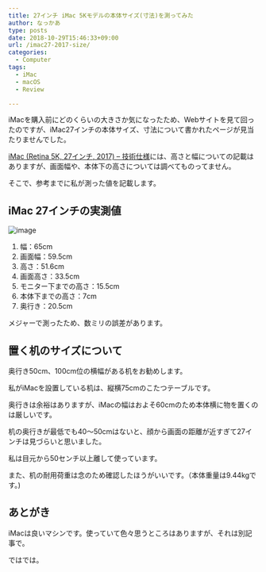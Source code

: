 ```yaml
---
title: 27インチ iMac 5Kモデルの本体サイズ(寸法)を測ってみた
author: なっかあ
type: posts
date: 2018-10-29T15:46:33+09:00
url: /imac27-2017-size/
categories:
  - Computer
tags:
  - iMac
  - macOS
  - Review

---
```


iMacを購入前にどのくらいの大きさか気になったため、Webサイトを見て回ったのですが、iMac27インチの本体サイズ、寸法について書かれたページが見当たりませんでした。
  
[iMac (Retina 5K, 27インチ, 2017) &#8211; 技術仕様](https://support.apple.com/kb/SP760?viewlocale=ja_JP&locale=tr_TR)には、高さと幅についての記載はありますが、画面幅や、本体下の高さについては調べてものってません。
  
そこで、参考までに私が測った値を記載します。

## iMac 27インチの実測値

![image](/img/wp/imac-size.jpg)

1. 幅：65cm
2. 画面幅：59.5cm
3. 高さ：51.6cm
4. 画面高さ：33.5cm
5. モニター下までの高さ：15.5cm
6. 本体下までの高さ：7cm
7. 奥行き：20.5cm

メジャーで測ったため、数ミリの誤差があります。

## 置く机のサイズについて

奥行き50cm、100cm位の横幅がある机をお勧めします。
  
私がiMacを設置している机は、縦横75cmのこたつテーブルです。
  
奥行きは余裕はありますが、iMacの幅はおよそ60cmのため本体横に物を置くのは厳しいです。
  
机の奥行きが最低でも40〜50cmはないと、顔から画面の距離が近すぎて27インチは見づらいと思いました。
  
私は目元から50センチ以上離して使っています。  

また、机の耐用荷重は念のため確認したほうがいいです。（本体重量は9.44kgです。)

## あとがき

iMacは良いマシンです。使っていて色々思うところはありますが、それは別記事で。

ではでは。
